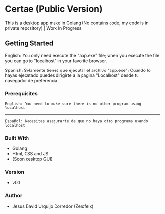 # Certae (Public Version)
This is a desktop app make in Golang (No contains code, my code is in private repository) | Work In Progress!
## Getting Started
English: You only need execute the "app.exe" file; when you execute the file you can go to "localhost" in your favorite browser.

Spanish: Solamente tienes que ejecutar el archivo "app.exe"; Cuando lo hayas ejecutado puedes dirigirte a la pagina "Localhost" desde tu navegador de preferencia.

### Prerequisites
```
English: You need to make sure there is no other program using localhost
```
---
```
Español: Necesitas asegurarte de que no haya otro programa usando localhost
```

### Built With
- Golang
- Html, CSS and JS
- (Soon desktop GUI)

### Version
- v0.1

### Author
- Jesus David Urquijo Corredor (Zerofelx)

